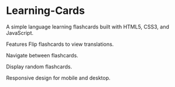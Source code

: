 # Learning-Cards
 A simple language learning flashcards built with HTML5, CSS3, and JavaScript.

 Features
 Flip flashcards to view translations.

 Navigate between flashcards.

 Display random flashcards.

 Responsive design for mobile and desktop.
